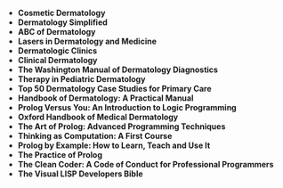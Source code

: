  

<ul>
  
 <li><b><a target="_blank" href="https://github.com/manjunath5496/Haematology-Books/blob/master/hae(1).pdf" style="text-decoration:none;">Cosmetic Dermatology</a></b></li>
  
<li><b><a target="_blank" href="https://github.com/manjunath5496/Haematology-Books/blob/master/hae(2).pdf" style="text-decoration:none;">Dermatology Simplified</a></b></li>

<li><b><a target="_blank" href="https://github.com/manjunath5496/Haematology-Books/blob/master/hae(3).pdf" style="text-decoration:none;">ABC of Dermatology</a></b></li>                         
  <li><b><a target="_blank" href="https://github.com/manjunath5496/Haematology-Books/blob/master/hae(4).rar" style="text-decoration:none;">Lasers in Dermatology and Medicine</a></b></li>
  
   <li><b><a target="_blank" href="https://github.com/manjunath5496/Haematology-Books/blob/master/hae(5).pdf" style="text-decoration:none;">Dermatologic Clinics</a></b></li>  
   
 <li><b><a target="_blank" href="https://github.com/manjunath5496/Haematology-Books/blob/master/hae(6).pdf" style="text-decoration:none;">Clinical Dermatology</a></b></li>
  
<li><b><a target="_blank" href="https://github.com/manjunath5496/Haematology-Books/blob/master/hae(7).pdf" style="text-decoration:none;"> The Washington Manual of Dermatology Diagnostics</a></b></li>

 <li><b><a target="_blank" href="https://github.com/manjunath5496/Haematology-Books/blob/master/hae(8).pdf" style="text-decoration:none;">Therapy in Pediatric Dermatology</a></b></li>
  
<li><b><a target="_blank" href="https://github.com/manjunath5496/Haematology-Books/blob/master/hae(9).pdf" style="text-decoration:none;">Top 50 Dermatology Case Studies for Primary Care</a></b></li>

<li><b><a target="_blank" href="https://github.com/manjunath5496/Haematology-Books/blob/master/hae(10).pdf" style="text-decoration:none;">Handbook of Dermatology: A Practical Manual</a></b></li>                         
  <li><b><a target="_blank" href="https://github.com/manjunath5496/Haematology-Books/blob/master/hae(11).pdf" style="text-decoration:none;">Prolog Versus You: An Introduction to Logic Programming</a></b></li>
  
   <li><b><a target="_blank" href="https://github.com/manjunath5496/Haematology-Books/blob/master/hae(12).pdf" style="text-decoration:none;">Oxford Handbook of Medical Dermatology</a></b></li>  
   

<li><b><a target="_blank" href="https://github.com/manjunath5496/Haematology-Books/blob/master/hae(13).pdf" style="text-decoration:none;">The Art of Prolog: Advanced Programming Techniques</a></b></li>

<li><b><a target="_blank" href="https://github.com/manjunath5496/Haematology-Books/blob/master/hae(14).pdf" style="text-decoration:none;">Thinking as Computation: A First Course</a></b></li>                         
  <li><b><a target="_blank" href="https://github.com/manjunath5496/Haematology-Books/blob/master/hae(15).pdf" style="text-decoration:none;">Prolog by Example: How to Learn, Teach and Use It</a></b></li>
  
   <li><b><a target="_blank" href="https://github.com/manjunath5496/Haematology-Books/blob/master/hae(16).pdf" style="text-decoration:none;">The Practice of Prolog</a></b></li>  
   
  <li><b><a target="_blank" href="https://github.com/manjunath5496/Haematology-Books/blob/master/hae(17).pdf" style="text-decoration:none;">The Clean Coder: A Code of Conduct for Professional Programmers</a></b></li>
  
   <li><b><a target="_blank" href="https://github.com/manjunath5496/Haematology-Books/blob/master/hae(18).pdf" style="text-decoration:none;">The Visual LISP Developers Bible</a></b></li>  






     
 </ul>
